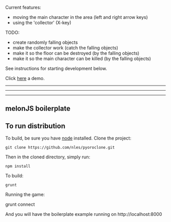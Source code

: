 Current features:
- moving the main character in the area (left and right arrow keys)
- using the 'collector' (X-key)

TODO:
- create randomly falling objects
- make the collector work (catch the falling objects)
- make it so the floor can be destroyed (by the falling objects)
- make it so the main character can be killed (by the falling objects)

See instructions for starting development below.

Click [here](http://alpha.ymme.info/pyoro_clone/build) a demo.

-------------------------------------------------------------------------------
-------------------------------------------------------------------------------
-------------------------------------------------------------------------------


melonJS boilerplate
-------------------------------------------------------------------------------

## To run distribution

To build, be sure you have [node](http://nodejs.org) installed. Clone the project:

    git clone https://github.com/nles/pyoroclone.git

Then in the cloned directory, simply run:

    npm install

To build:

    grunt


Running the game:

  grunt connect

And you will have the boilerplate example running on http://localhost:8000

